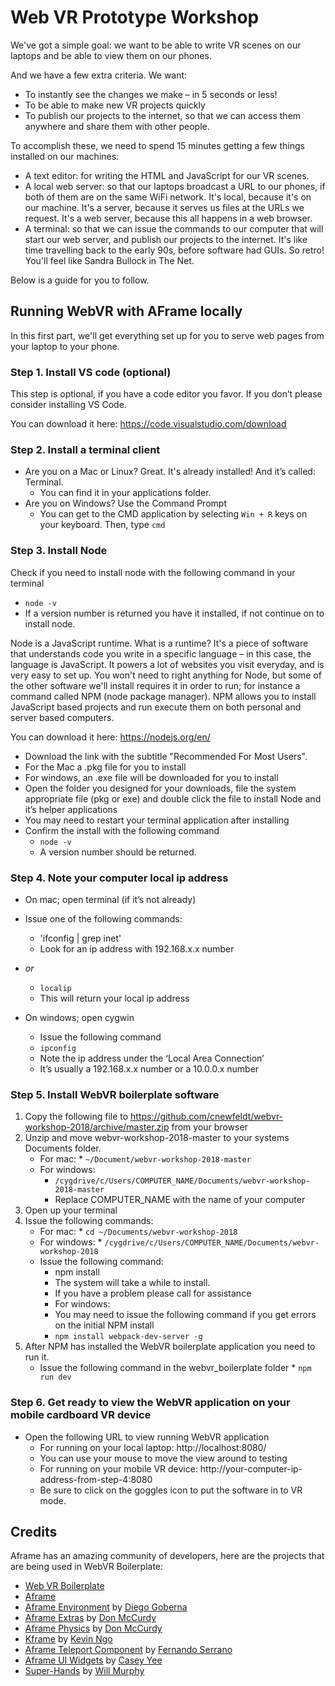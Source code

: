 # Web VR Prototype Workshop

We've got a simple goal: we want to be able to write VR scenes on our laptops and be able to view them on our phones.

And we have a few extra criteria. We want:

- To instantly see the changes we make – in 5 seconds or less!
- To be able to make new VR projects quickly
- To publish our projects to the internet, so that we can access them anywhere and share them with other people.

To accomplish these, we need to spend 15 minutes getting a few things installed on our machines:

- A text editor: for writing the HTML and JavaScript for our VR scenes.
- A local web server: so that our laptops broadcast a URL to our phones, if both of them are on the same WiFi network. It's local, because it's on our machine. It's a server, because it serves us files at the URLs we request. It's a web server, because this all happens in a web browser.
- A terminal: so that we can issue the commands to our computer that will start our web server, and publish our projects to the internet. It's like time travelling back to the early 90s, before software had GUIs. So retro! You'll feel like Sandra Bullock in The Net.

Below is a guide for you to follow.

## Running WebVR with AFrame locally

In this first part, we'll get everything set up for you to serve web pages from your laptop to your phone.

### Step 1. Install VS code (optional)

This step is optional, if you have a code editor you favor. If you don’t please consider installing VS Code.

You can download it here: https://code.visualstudio.com/download

### Step 2. Install a terminal client

- Are you on a Mac or Linux? Great. It's already installed! And it’s called: Terminal.
  - You can find it in your applications folder.
- Are you on Windows? Use the Command Prompt
  - You can get to the CMD application by selecting `Win + R` keys on your keyboard. Then, type `cmd`

### Step 3. Install Node

Check if you need to install node with the following command in your terminal

- `node -v` 
- If a version number is returned you have it installed, if not continue on to install node.

Node is a JavaScript runtime. What is a runtime? It's a piece of software that understands code you write in a specific language – in this case, the language is JavaScript. It powers a lot of websites you visit everyday, and is very easy to set up. You won't need to right anything for Node, but some of the other software we'll install requires it in order to run; for instance a command called NPM (node package manager). NPM allows you to install JavaScript based projects and run execute them on both personal and server based computers.

You can download it here: https://nodejs.org/en/

- Download the link with the subtitle "Recommended For Most Users".
- For the Mac a .pkg file for you to install
- For windows, an .exe file will be downloaded for you to install
- Open the folder you designed for your downloads, file the system appropriate file (pkg or exe) and double click the file to install Node and it’s helper applications
- You may need to restart your terminal application after installing
- Confirm the install with the following command
  - `node -v`
  - A version number should be returned.

### Step 4. Note your computer local ip address

- On mac; open terminal (if it’s not already)
- Issue one of the following commands:
  - 'ifconfig | grep inet'
  - Look for an ip address with 192.168.x.x number

- *or* 
  - `localip`
  - This will return your local ip address

- On windows; open cygwin
  - Issue the following command
  - `ipconfig`
  - Note the ip address under the ‘Local Area Connection’
  - It’s usually a 192.168.x.x number or a 10.0.0.x number

### Step 5. Install WebVR boilerplate software

1.  Copy the following file to https://github.com/cnewfeldt/webvr-workshop-2018/archive/master.zip from your browser
2.  Unzip and move webvr-workshop-2018-master to your systems Documents folder.
    - For mac: \* `~/Document/webvr-workshop-2018-master`
    - For windows:
      - `/cygdrive/c/Users/COMPUTER_NAME/Documents/webvr-workshop-2018-master`
      - Replace COMPUTER_NAME with the name of your computer
3.  Open up your terminal
4.  Issue the following commands:
    - For mac: \* `cd ~/Documents/webvr-workshop-2018`
    - For windows: \* `/cygdrive/c/Users/COMPUTER_NAME/Documents/webvr-workshop-2018`
    - Issue the following command:
      - npm install
      - The system will take a while to install.
      - If you have a problem please call for assistance
      - For windows:
      - You may need to issue the following command if you get errors on the initial NPM install
      - `npm install webpack-dev-server -g`
5.  After NPM has installed the WebVR boilerplate application you need to run it.
    - Issue the following command in the webvr_boilerplate folder \* `npm run dev`

### Step 6. Get ready to view the WebVR application on your mobile cardboard VR device

- Open the following URL to view running WebVR application
  - For running on your local laptop: http://localhost:8080/
  - You can use your mouse to move the view around to testing
  - For running on your mobile VR device: http://your-computer-ip-address-from-step-4:8080
  - Be sure to click on the goggles icon to put the software in to VR mode.

## Credits

Aframe has an amazing community of developers, here are the projects that are being used in WebVR Boilerplate:

- [Web VR Boilerplate](https://github.com/ianpetrarca/webvr_boilerplate)
- [Aframe](https://github.com/aframevr/aframe)
- [Aframe Environment](https://github.com/feiss/aframe-environment-component) by [Diego Goberna](http://feiss.be/)
- [Aframe Extras](https://github.com/donmccurdy/aframe-extras) by [Don McCurdy](https://www.donmccurdy.com/)
- [Aframe Physics](https://github.com/donmccurdy/aframe-physics-system) by [Don McCurdy](https://www.donmccurdy.com/)
- [Kframe](https://github.com/ngokevin/kframe/) by [Kevin Ngo](http://ngokevin.com/)
- [Aframe Teleport Component](https://github.com/fernandojsg/aframe-teleport-controls) by [Fernando Serrano](http://fernandojsg.com/blog/)
- [Aframe UI Widgets](https://github.com/caseyyee/aframe-ui-widgets) by [Casey Yee](https://twitter.com/whoyee?lang=en)
- [Super-Hands](https://github.com/wmurphyrd/aframe-super-hands-component) by [Will Murphy](https://social.coop/@datatitian)

